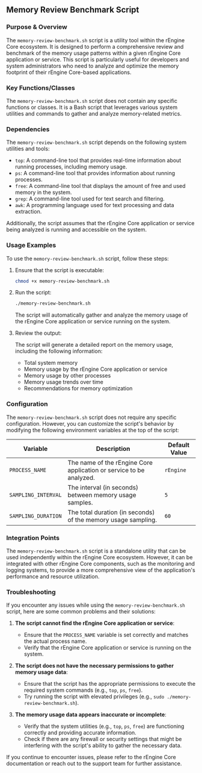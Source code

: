 ## Memory Review Benchmark Script

### Purpose & Overview

The `memory-review-benchmark.sh` script is a utility tool within the rEngine Core ecosystem. It is designed to perform a comprehensive review and benchmark of the memory usage patterns within a given rEngine Core application or service. This script is particularly useful for developers and system administrators who need to analyze and optimize the memory footprint of their rEngine Core-based applications.

### Key Functions/Classes

The `memory-review-benchmark.sh` script does not contain any specific functions or classes. It is a Bash script that leverages various system utilities and commands to gather and analyze memory-related metrics.

### Dependencies

The `memory-review-benchmark.sh` script depends on the following system utilities and tools:

- `top`: A command-line tool that provides real-time information about running processes, including memory usage.
- `ps`: A command-line tool that provides information about running processes.
- `free`: A command-line tool that displays the amount of free and used memory in the system.
- `grep`: A command-line tool used for text search and filtering.
- `awk`: A programming language used for text processing and data extraction.

Additionally, the script assumes that the rEngine Core application or service being analyzed is running and accessible on the system.

### Usage Examples

To use the `memory-review-benchmark.sh` script, follow these steps:

1. Ensure that the script is executable:

   ```bash
   chmod +x memory-review-benchmark.sh
   ```

1. Run the script:

   ```bash
   ./memory-review-benchmark.sh
   ```

   The script will automatically gather and analyze the memory usage of the rEngine Core application or service running on the system.

1. Review the output:

   The script will generate a detailed report on the memory usage, including the following information:

   - Total system memory
   - Memory usage by the rEngine Core application or service
   - Memory usage by other processes
   - Memory usage trends over time
   - Recommendations for memory optimization

### Configuration

The `memory-review-benchmark.sh` script does not require any specific configuration. However, you can customize the script's behavior by modifying the following environment variables at the top of the script:

| Variable | Description | Default Value |
| --- | --- | --- |
| `PROCESS_NAME` | The name of the rEngine Core application or service to be analyzed. | `rEngine` |
| `SAMPLING_INTERVAL` | The interval (in seconds) between memory usage samples. | `5` |
| `SAMPLING_DURATION` | The total duration (in seconds) of the memory usage sampling. | `60` |

### Integration Points

The `memory-review-benchmark.sh` script is a standalone utility that can be used independently within the rEngine Core ecosystem. However, it can be integrated with other rEngine Core components, such as the monitoring and logging systems, to provide a more comprehensive view of the application's performance and resource utilization.

### Troubleshooting

If you encounter any issues while using the `memory-review-benchmark.sh` script, here are some common problems and their solutions:

1. **The script cannot find the rEngine Core application or service**:
   - Ensure that the `PROCESS_NAME` variable is set correctly and matches the actual process name.
   - Verify that the rEngine Core application or service is running on the system.

1. **The script does not have the necessary permissions to gather memory usage data**:
   - Ensure that the script has the appropriate permissions to execute the required system commands (e.g., `top`, `ps`, `free`).
   - Try running the script with elevated privileges (e.g., `sudo ./memory-review-benchmark.sh`).

1. **The memory usage data appears inaccurate or incomplete**:
   - Verify that the system utilities (e.g., `top`, `ps`, `free`) are functioning correctly and providing accurate information.
   - Check if there are any firewall or security settings that might be interfering with the script's ability to gather the necessary data.

If you continue to encounter issues, please refer to the rEngine Core documentation or reach out to the support team for further assistance.
